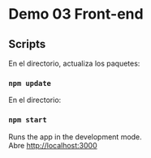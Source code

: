 # Demo 03 Front-end

## Scripts

En el directorio, actualiza los paquetes:

### `npm update`


En el directorio:

### `npm start`

Runs the app in the development mode.\
Abre [http://localhost:3000](http://localhost:3000)

